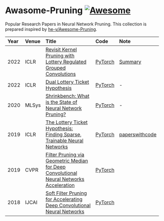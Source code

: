 # Awasome-Pruning [![Awesome](https://awesome.re/badge.svg)](https://awesome.re)


Popular Research Papers in Neural Network Pruning. This collection is prepared inspired by [he-y/Awesome-Pruning](https://github.com/he-y/Awesome-Pruning).


| Year   | Venue | Title | Code | Note |
|:------ |:------ |:-------|:-------|:----|
| 2022   | ICLR  | [Revisit Kernel Pruning with Lottery Regulated Grouped Convolutions](https://openreview.net/forum?id=LdEhiMG9WLO) | [PyTorch](https://github.com/choH/lottery_regulated_grouped_kernel_pruning) | [Summary](doc/LTH.md) |
| 2022   | ICLR  | [Dual Lottery Ticket Hypothesis](https://openreview.net/forum?id=fOsN52jn25l) | [PyTorch](https://github.com/yueb17/DLTH) | - |
| 2020   | MLSys  | [Shrinkbench: What is the State of Neural Network Pruning?](https://arxiv.org/abs/2003.03033) | [PyTorch](https://github.com/JJGO/shrinkbench) | - |
| 2019   | ICLR | [The Lottery Ticket Hypothesis: Finding Sparse, Trainable Neural Networks](https://openreview.net/forum?id=rJl-b3RcF7) | [PyTorch](https://github.com/facebookresearch/open_lth) | [paperswithcode](https://paperswithcode.com/paper/the-lottery-ticket-hypothesis-finding-sparse) |
| 2019   | CVPR | [Filter Pruning via Geometric Median for Deep Convolutional Neural Networks Acceleration](https://openaccess.thecvf.com/content_CVPR_2019/html/He_Filter_Pruning_via_Geometric_Median_for_Deep_Convolutional_Neural_Networks_CVPR_2019_paper.html) | [PyTorch](https://github.com/he-y/filter-pruning-geometric-median) |  |
| 2018   | IJCAI | [Soft Filter Pruning for Accelerating Deep Convolutional Neural Networks](https://www.ijcai.org/proceedings/2018/0309.pdf) | [PyTorch](https://github.com/he-y/soft-filter-pruning) |  |